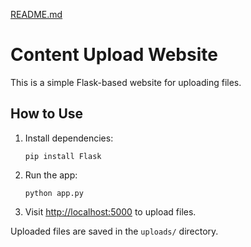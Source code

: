 [README.md](https://github.com/user-attachments/files/22582057/README.md)
# Content Upload Website

This is a simple Flask-based website for uploading files.

## How to Use

1. Install dependencies:
   ```
   pip install Flask
   ```

2. Run the app:
   ```
   python app.py
   ```

3. Visit [http://localhost:5000](http://localhost:5000) to upload files.

Uploaded files are saved in the `uploads/` directory.
